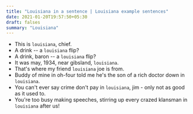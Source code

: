 ```yaml
---
title: "Louisiana in a sentence | Louisiana example sentences"
date: 2021-01-20T19:57:50+05:30
draft: falses
summary: "Louisiana"
---
```

- This is `louisiana`, chief.
- A drink -- a `louisiana` flip?
- A drink, baron -- a `louisiana` flip?
- It was may, 1934, near gibsland, `louisiana`.
- That's where my friend `louisiana` joe is from.
- Buddy of mine in oh-four told me he's the son of a rich doctor down in `louisiana`.
- You can't ever say crime don't pay in `louisiana`, jim - only not as good as it used to.
- You're too busy making speeches, stirring up every crazed klansman in `louisiana` after us!
                 
